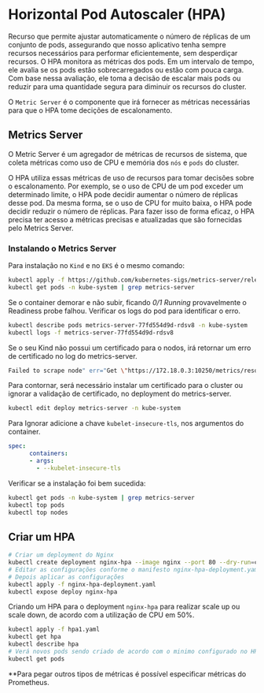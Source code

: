 # Horizontal Pod Autoscaler (HPA)

Recurso que permite ajustar automaticamente o número de réplicas de um conjunto de pods, assegurando que nosso aplicativo tenha sempre recursos necessários para performar eficientemente, sem desperdiçar recursos.
O HPA monitora as métricas dos pods. Em um intervalo de tempo, ele avalia se os pods estão sobrecarregados ou estão com pouca carga. 
Com base nessa avaliação, ele toma a decisão de escalar mais pods ou reduzir para uma quantidade segura para diminuir os recursos do cluster.

O `Metric Server` é o componente que irá fornecer as métricas necessárias para que o HPA tome decições de escalonamento.

## Metrics Server

O Metric Server é um agregador de métricas de recursos de sistema, que coleta métricas como uso de CPU e memória dos `nós` e `pods` do cluster.

O HPA utiliza essas métricas de uso de recursos para tomar decisões sobre o escalonamento. Por exemplo, se o uso de CPU de um pod exceder um determinado limite, o HPA pode decidir aumentar o número de réplicas desse pod. Da mesma forma, se o uso de CPU for muito baixa, o HPA pode decidir reduzir o número de réplicas. Para fazer isso de forma eficaz, o HPA precisa ter acesso a métricas precisas e atualizadas que são fornecidas pelo Metrics Server.

### Instalando o Metrics Server

Para instalação no `Kind` e no `EKS` é o mesmo comando:

```bash
kubectl apply -f https://github.com/kubernetes-sigs/metrics-server/releases/latest/download/components.yaml
kubectl get pods -n kube-system | grep metrics-server
```

Se o container demorar e não subir, ficando *0/1 Running* provavelmente o Readiness probe falhou.
Verificar os logs do pod para identificar o erro.

```bash
kubectl describe pods metrics-server-77fd554d9d-rdsv8 -n kube-system
kubectl logs -f metrics-server-77fd554d9d-rdsv8
```
Se o seu Kind não possui um certificado para o nodos, irá retornar um erro de certificado no log do metrics-server.

```bash
Failed to scrape node" err="Get \"https://172.18.0.3:10250/metrics/resource\": tls: failed to verify certificate: x509: cannot validate certificate for 172.18.0.3 because it doesn't contain any IP SANs" node="clusterk8s-control-plane"
```
Para contornar, será necessário instalar um certificado para o cluster ou ignorar a validação de certificado, no deployment do metrics-server.

```bash
kubectl edit deploy metrics-server -n kube-system
```
Para Ignorar adicione a chave `kubelet-insecure-tls`, nos argumentos do container.

```yaml
spec:
      containers:
      - args:
        - --kubelet-insecure-tls
```

Verificar se a instalação foi bem sucedida:
```bash
kubectl get pods -n kube-system | grep metrics-server
kubectl top pods 
kubectl top nodes
```

## Criar um HPA

```bash
# Criar um deployment do Nginx
kubectl create deployment nginx-hpa --image nginx --port 80 --dry-run=client -o yaml > nginx-hpa-deployment.yaml
# Editar as configurações conforme o manifesto nginx-hpa-deployment.yaml, adicionando a limits de CPU e memória
# Depois aplicar as configurações
kubectl apply -f nginx-hpa-deployment.yaml
kubectl expose deploy nginx-hpa
```
Criando um HPA para o deployment `nginx-hpa` para realizar scale up ou scale down, de acordo com a utilização de CPU em 50%.

```bash
kubectl apply -f hpa1.yaml
kubectl get hpa
kubectl describe hpa
# Verá novos pods sendo criado de acordo com o minimo configurado no HPA
kubectl get pods
```


**Para pegar outros tipos de métricas é possível especificar métricas do Prometheus.